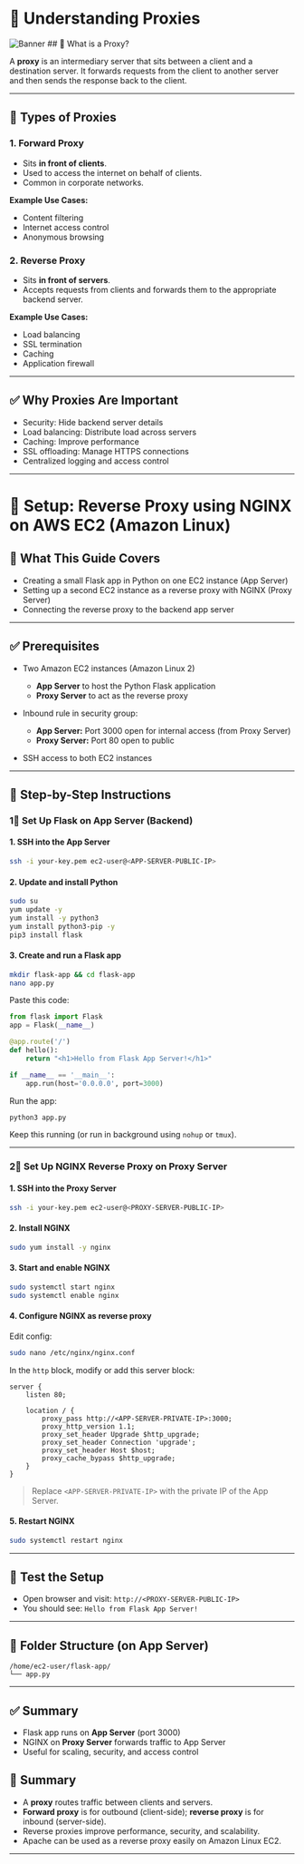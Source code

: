 
# 🔌 Understanding Proxies

<img src="https://github.com/bhuvan-raj/Logical-Volume-Management/blob/main/linux-proxy-server.png" alt="Banner" />
## 📘 What is a Proxy?

A **proxy** is an intermediary server that sits between a client and a destination server. It forwards requests from the client to another server and then sends the response back to the client.

---

## 🔄 Types of Proxies

### 1. **Forward Proxy**

* Sits **in front of clients**.
* Used to access the internet on behalf of clients.
* Common in corporate networks.

**Example Use Cases:**

* Content filtering
* Internet access control
* Anonymous browsing

### 2. **Reverse Proxy**

* Sits **in front of servers**.
* Accepts requests from clients and forwards them to the appropriate backend server.

**Example Use Cases:**

* Load balancing
* SSL termination
* Caching
* Application firewall

---

## ✅ Why Proxies Are Important

* Security: Hide backend server details
* Load balancing: Distribute load across servers
* Caching: Improve performance
* SSL offloading: Manage HTTPS connections
* Centralized logging and access control

---


# 🚀 Setup: Reverse Proxy using NGINX on AWS EC2 (Amazon Linux)

## 📆 What This Guide Covers

* Creating a small Flask app in Python on one EC2 instance (App Server)
* Setting up a second EC2 instance as a reverse proxy with NGINX (Proxy Server)
* Connecting the reverse proxy to the backend app server

---

## ✅ Prerequisites

* Two Amazon EC2 instances (Amazon Linux 2)

  * **App Server** to host the Python Flask application
  * **Proxy Server** to act as the reverse proxy
* Inbound rule in security group:

  * **App Server:** Port 3000 open for internal access (from Proxy Server)
  * **Proxy Server:** Port 80 open to public
* SSH access to both EC2 instances

---

## 🔧 Step-by-Step Instructions

### 1⃣ Set Up Flask on App Server (Backend)

#### 1. SSH into the App Server

```bash
ssh -i your-key.pem ec2-user@<APP-SERVER-PUBLIC-IP>
```

#### 2. Update and install Python

```bash
sudo su
yum update -y
yum install -y python3
yum install python3-pip -y
pip3 install flask

```

#### 3. Create and run a Flask app

```bash
mkdir flask-app && cd flask-app
nano app.py
```

Paste this code:

```python
from flask import Flask
app = Flask(__name__)

@app.route('/')
def hello():
    return "<h1>Hello from Flask App Server!</h1>"

if __name__ == '__main__':
    app.run(host='0.0.0.0', port=3000)
```

Run the app:

```bash
python3 app.py
```

Keep this running (or run in background using `nohup` or `tmux`).

---

### 2⃣ Set Up NGINX Reverse Proxy on Proxy Server

#### 1. SSH into the Proxy Server

```bash
ssh -i your-key.pem ec2-user@<PROXY-SERVER-PUBLIC-IP>
```

#### 2. Install NGINX

```bash
sudo yum install -y nginx
```

#### 3. Start and enable NGINX

```bash
sudo systemctl start nginx
sudo systemctl enable nginx
```

#### 4. Configure NGINX as reverse proxy

Edit config:

```bash
sudo nano /etc/nginx/nginx.conf
```

In the `http` block, modify or add this server block:

```nginx
server {
    listen 80;

    location / {
        proxy_pass http://<APP-SERVER-PRIVATE-IP>:3000;
        proxy_http_version 1.1;
        proxy_set_header Upgrade $http_upgrade;
        proxy_set_header Connection 'upgrade';
        proxy_set_header Host $host;
        proxy_cache_bypass $http_upgrade;
    }
}
```

> Replace `<APP-SERVER-PRIVATE-IP>` with the private IP of the App Server.

#### 5. Restart NGINX

```bash
sudo systemctl restart nginx
```

---

## 🔎 Test the Setup

* Open browser and visit: `http://<PROXY-SERVER-PUBLIC-IP>`
* You should see: `Hello from Flask App Server!`

---

## 📁 Folder Structure (on App Server)

```
/home/ec2-user/flask-app/
└── app.py
```

---

## ✅ Summary

* Flask app runs on **App Server** (port 3000)
* NGINX on **Proxy Server** forwards traffic to App Server
* Useful for scaling, security, and access control



## 📌 Summary

* A **proxy** routes traffic between clients and servers.
* **Forward proxy** is for outbound (client-side); **reverse proxy** is for inbound (server-side).
* Reverse proxies improve performance, security, and scalability.
* Apache can be used as a reverse proxy easily on Amazon Linux EC2.

---
